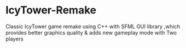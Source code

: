 # IcyTower-Remake
 Classic IcyTower game remake using C++ with SFML GUI library ,which provides better graphics quality & adds new gameplay mode with Two players
